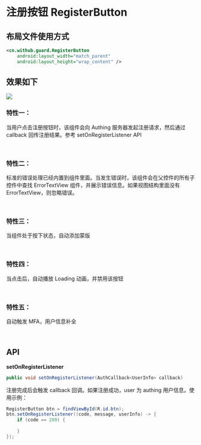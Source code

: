 # 注册按钮 RegisterButton

## 布局文件使用方式

```xml
<cn.withub.guard.RegisterButton
    android:layout_width="match_parent"
    android:layout_height="wrap_content" />
```

## 效果如下

![](./images/register_button.png)

### 特性一：
当用户点击注册按钮时，该组件会向 Authing 服务器发起注册请求，然后通过 callback 回传注册结果。参考 setOnRegisterListener API

<br>

### 特性二：
标准的错误处理已经内置到组件里面。当发生错误时，该组件会在父控件的所有子控件中查找 ErrorTextView 组件，并展示错误信息。如果视图结构里面没有 ErrorTextView，则忽略错误。

<br>

### 特性三：
当组件处于按下状态，自动添加蒙版

<br>

### 特性四：
当点击后，自动播放 Loading 动画，并禁用该按钮

<br>

### 特性五：
自动触发 MFA，用户信息补全

<br>

## API

**setOnRegisterListener**

```java
public void setOnRegisterListener(AuthCallback<UserInfo> callback)
```

注册完成后会触发 callback 回调。如果注册成功，user 为 authing 用户信息。使用示例：

```java
RegisterButton btn = findViewById(R.id.btn);
btn.setOnRegisterListener((code, message, userInfo) -> {
    if (code == 200) {
        
    }
});
```